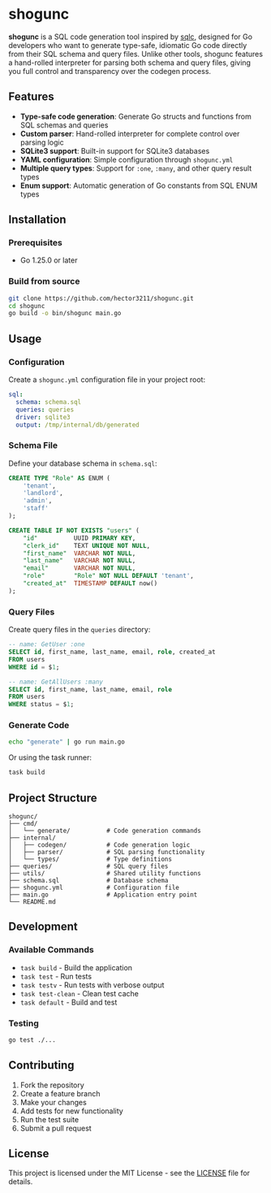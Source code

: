# shogunc

**shogunc** is a SQL code generation tool inspired by [sqlc](https://github.com/sqlc-dev/sqlc), designed for Go developers who want to generate type-safe, idiomatic Go code directly from their SQL schema and query files. Unlike other tools, shogunc features a hand-rolled interpreter for parsing both schema and query files, giving you full control and transparency over the codegen process.

## Features

- **Type-safe code generation**: Generate Go structs and functions from SQL schemas and queries
- **Custom parser**: Hand-rolled interpreter for complete control over parsing logic
- **SQLite3 support**: Built-in support for SQLite3 databases
- **YAML configuration**: Simple configuration through `shogunc.yml`
- **Multiple query types**: Support for `:one`, `:many`, and other query result types
- **Enum support**: Automatic generation of Go constants from SQL ENUM types

## Installation

### Prerequisites

- Go 1.25.0 or later

### Build from source

```bash
git clone https://github.com/hector3211/shogunc.git
cd shogunc
go build -o bin/shogunc main.go
```

## Usage

### Configuration

Create a `shogunc.yml` configuration file in your project root:

```yaml
sql:
  schema: schema.sql
  queries: queries
  driver: sqlite3
  output: /tmp/internal/db/generated
```

### Schema File

Define your database schema in `schema.sql`:

```sql
CREATE TYPE "Role" AS ENUM (
    'tenant',
    'landlord',
    'admin',
    'staff'
);

CREATE TABLE IF NOT EXISTS "users" (
    "id"          UUID PRIMARY KEY,
    "clerk_id"    TEXT UNIQUE NOT NULL,
    "first_name"  VARCHAR NOT NULL,
    "last_name"   VARCHAR NOT NULL,
    "email"       VARCHAR NOT NULL,
    "role"        "Role" NOT NULL DEFAULT 'tenant',
    "created_at"  TIMESTAMP DEFAULT now()
);
```

### Query Files

Create query files in the `queries` directory:

```sql
-- name: GetUser :one
SELECT id, first_name, last_name, email, role, created_at
FROM users
WHERE id = $1;

-- name: GetAllUsers :many
SELECT id, first_name, last_name, email, role
FROM users
WHERE status = $1;
```

### Generate Code

```bash
echo "generate" | go run main.go
```

Or using the task runner:

```bash
task build
```

## Project Structure

```
shogunc/
├── cmd/
│   └── generate/          # Code generation commands
├── internal/
│   ├── codegen/           # Code generation logic
│   ├── parser/            # SQL parsing functionality
│   └── types/             # Type definitions
├── queries/               # SQL query files
├── utils/                 # Shared utility functions
├── schema.sql             # Database schema
├── shogunc.yml            # Configuration file
├── main.go                # Application entry point
└── README.md
```

## Development

### Available Commands

- `task build` - Build the application
- `task test` - Run tests
- `task testv` - Run tests with verbose output
- `task test-clean` - Clean test cache
- `task default` - Build and test

### Testing

```bash
go test ./...
```

## Contributing

1. Fork the repository
2. Create a feature branch
3. Make your changes
4. Add tests for new functionality
5. Run the test suite
6. Submit a pull request

## License

This project is licensed under the MIT License - see the [LICENSE](LICENSE) file for details.
